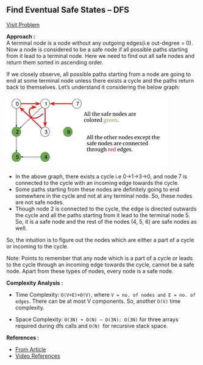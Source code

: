 ## Find Eventual Safe States – DFS

[Visit Problem](https://practice.geeksforgeeks.org/problems/eventual-safe-states/1)

**Approach :**<br/>
A terminal node is a node without any outgoing edges(i.e out-degree = 0). Now a node is considered to be a safe node if all possible paths starting from it lead to a terminal node. Here we need to find out all safe nodes and return them sorted in ascending order.<br/>

If we closely observe, all possible paths starting from a node are going to end at some terminal node unless there exists a cycle and the paths return back to themselves. Let’s understand it considering the below graph:<br/>

![CHEESE!](./first.webp)<br/>

-   In the above graph, there exists a cycle i.e 0->1->3->0, and node 7 is connected to the cycle with an incoming edge towards the cycle.
-   Some paths starting from these nodes are definitely going to end somewhere in the cycle and not at any terminal node. So, these nodes are not safe nodes.
-   Though node 2 is connected to the cycle, the edge is directed outwards the cycle and all the paths starting from it lead to the terminal node 5. So, it is a safe node and the rest of the nodes (4, 5, 6) are safe nodes as well.

So, the intuition is to figure out the nodes which are either a part of a cycle or incoming to the cycle.<br/>

Note: Points to remember that any node which is a part of a cycle or leads to the cycle through an incoming edge towards the cycle, cannot be a safe node. Apart from these types of nodes, every node is a safe node.

**Complexity Analysis :**<br/>

-   Time Complexity: `O(V+E)+O(V)`, where `V = no. of nodes and E = no. of edges`. There can be at most V components. So, another `O(V)` time complexity.

-   Space Complexity: `O(3N) + O(N) ~ O(3N): O(3N)` for three arrays required during dfs calls and `O(N) `for recursive stack space.

**References :**<br/>

-   [From Article](https://takeuforward.org/data-structure/find-eventual-safe-states-dfs-g-20/)
-   [Video References](https://www.youtube.com/watch?v=uRbJ1OF9aYM&list=PLgUwDviBIf0oE3gA41TKO2H5bHpPd7fzn&index=20)
